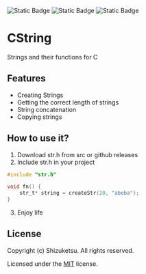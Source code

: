![Static Badge](https://img.shields.io/badge/v20.4.0-92a2ff?label=nodejs) ![Static Badge](https://img.shields.io/badge/MIT-92a2ff?label=license) ![Static Badge](https://img.shields.io/badge/v18.3.1-92a2ff?label=react)
# CString

Strings and their functions for C

## Features
- Creating Strings
- Getting the correct length of strings
- String concatenation
- Copying strings

## How to use it?
1. Download str.h from src or github releases
2. Include str.h in your project
```c
#include "str.h"

void fn() {
    str_t* string = createStr(20, "aboba");
}
```
3. Enjoy life

## License
Copyright (c) Shizuketsu. All rights reserved.

Licensed under the [MIT](LICENSE.md) license.